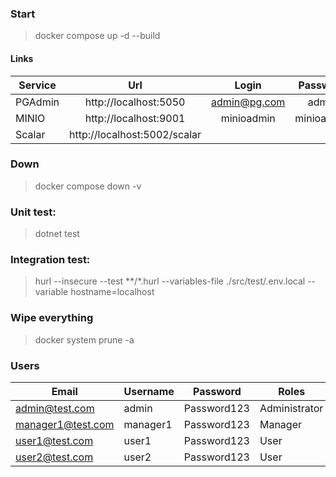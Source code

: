 ### Start
> docker compose up -d --build

#### Links
| Service |             Url              |    Login     |  Password  |
| ------- | :--------------------------: | :----------: | :--------: |
| PGAdmin |    http://localhost:5050     | admin@pg.com |   admin    |
| MINIO   |    http://localhost:9001     |  minioadmin  | minioadmin |
| Scalar  | http://localhost:5002/scalar |              |            |
### Down
> docker compose down -v

### Unit test:
> dotnet test

### Integration test:
> hurl --insecure --test **/*.hurl --variables-file ./src/test/.env.local --variable hostname=localhost

### Wipe everything
> docker system prune -a

### Users
| Email             | Username | Password    | Roles         |
| ----------------- | -------- | ----------- | ------------- |
| admin@test.com    | admin    | Password123 | Administrator |
| manager1@test.com | manager1 | Password123 | Manager       |
| user1@test.com    | user1    | Password123 | User          |
| user2@test.com    | user2    | Password123 | User          |
